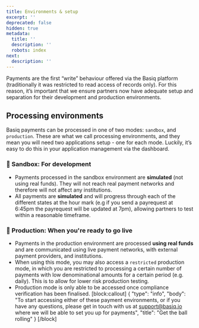 ```yaml
---
title: Environments & setup
excerpt: ''
deprecated: false
hidden: true
metadata:
  title: ''
  description: ''
  robots: index
next:
  description: ''
---
```

Payments are the first “write” behaviour offered via the Basiq platform (traditionally it was restricted to read access of records only). For this reason, it’s important that we ensure partners now have adequate setup and separation for their development and production environments. 

## Processing environments

Basiq payments can be processed in one of two modes: `sandbox`, and `production`. These are what we call processing environments, and they mean you will need two applications setup - one for each mode. Luckily, it’s easy to do this in your application management via the dashboard. 

###  :hammer: Sandbox: For development
  * Payments processed in the sandbox environment are **simulated** (not using real funds). They will not reach real payment networks and therefore will not affect any institutions. 
 * All payments are **simulated** and will progress through each of the different states at the hour mark (e.g if you send a payrequest at 6:45pm the payrequest will be updated at 7pm), allowing partners to test within a reasonable timeframe.

### :rocket: Production: When you're ready to go live
  * Payments in the production environment are processed **using real funds** and are communicated using live payment networks, with external payment providers, and institutions.
  * When using this mode, you may also access a `restricted` production mode, in which you are restricted to processing a certain number of payments with low denominational amounts for a certain period (e.g. daily). This is to allow for lower risk production testing. 
  * Production mode is only able to be accessed once compliance verification has been finalised.
[block:callout]
{
  "type": "info",
  "body": "To start accessing either of these payment environments, or if you have any questions, please get in touch with us at [support@basiq.io](mailto:support@basiq.io) where we will be able to set you up for payments",
  "title": "Get the ball rolling"
}
[/block]